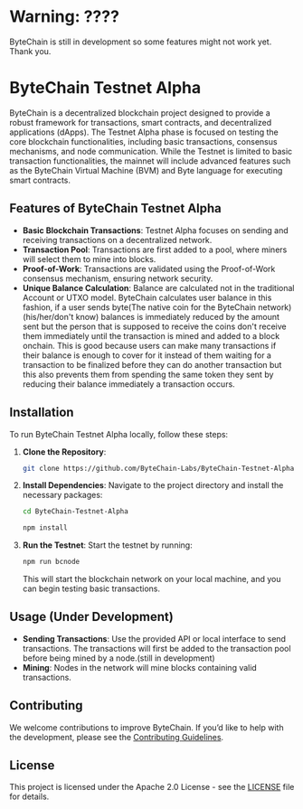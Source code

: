 # Warning: ????
ByteChain is still in development so some features might not work yet. Thank you.


# ByteChain Testnet Alpha
ByteChain is a decentralized blockchain project designed to provide a robust framework for transactions, smart contracts, and decentralized applications (dApps). The Testnet Alpha phase is focused on testing the core blockchain functionalities, including basic transactions, consensus mechanisms, and node communication. While the Testnet is limited to basic transaction functionalities, the mainnet will include advanced features such as the ByteChain Virtual Machine (BVM) and Byte language for executing smart contracts.

## Features of ByteChain Testnet Alpha
- **Basic Blockchain Transactions**: Testnet Alpha focuses on sending and receiving transactions on a decentralized network.
- **Transaction Pool**: Transactions are first added to a pool, where miners will select them to mine into blocks.
- **Proof-of-Work**: Transactions are validated using the Proof-of-Work consensus mechanism, ensuring network security.
- **Unique Balance Calculation**: Balance are calculated not in the traditional Account or UTXO model. ByteChain calculates user balance in this fashion, if a user sends byte(The native coin for the ByteChain network) (his/her/don't know) balances is immediately reduced by the amount sent but the person that is supposed to receive the coins don't receive them immediately until the transaction is mined and added to a block onchain. This is good because users can make many transactions if their balance is enough to cover for it instead of them waiting for a transaction to be finalized before they can do another transaction but this also prevents them from spending the same token they sent by reducing their balance immediately a transaction occurs.


## Installation
To run ByteChain Testnet Alpha locally, follow these steps:

1. **Clone the Repository**:
    ```bash
    git clone https://github.com/ByteChain-Labs/ByteChain-Testnet-Alpha.git
    ```

2. **Install Dependencies**:
    Navigate to the project directory and install the necessary packages:
    ```bash
    cd ByteChain-Testnet-Alpha
    ```
    ```bash
    npm install
    ```


3. **Run the Testnet**:
    Start the testnet by running:
    ```bash
    npm run bcnode
    ```

    This will start the blockchain network on your local machine, and you can begin testing basic transactions.

## Usage (Under Development)
- **Sending Transactions**: Use the provided API or local interface to send transactions. The transactions will first be added to the transaction pool before being mined by a node.(still in development)
- **Mining**: Nodes in the network will mine blocks containing valid transactions.

## Contributing
We welcome contributions to improve ByteChain. If you’d like to help with the development, please see the [Contributing Guidelines](CONTRIBUTING.md).

## License
This project is licensed under the Apache 2.0 License - see the [LICENSE](LICENSE) file for details.
